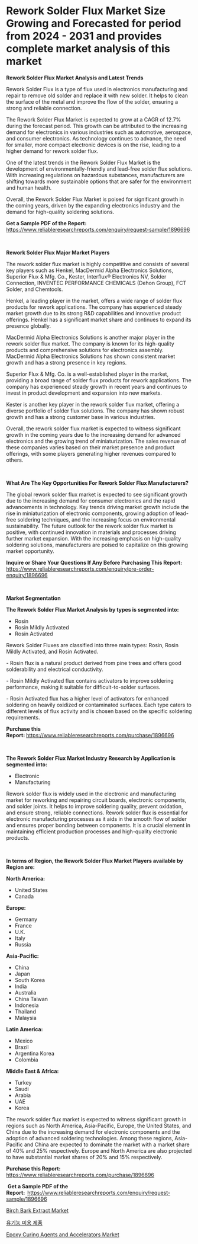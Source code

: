 <p><h1>Rework Solder Flux Market Size Growing and Forecasted for period from 2024 - 2031 and provides complete market analysis of this market</h1></p><p><strong>Rework Solder Flux Market Analysis and Latest Trends</strong></p>
<p><p>Rework Solder Flux is a type of flux used in electronics manufacturing and repair to remove old solder and replace it with new solder. It helps to clean the surface of the metal and improve the flow of the solder, ensuring a strong and reliable connection.</p><p>The Rework Solder Flux Market is expected to grow at a CAGR of 12.7% during the forecast period. This growth can be attributed to the increasing demand for electronics in various industries such as automotive, aerospace, and consumer electronics. As technology continues to advance, the need for smaller, more compact electronic devices is on the rise, leading to a higher demand for rework solder flux.</p><p>One of the latest trends in the Rework Solder Flux Market is the development of environmentally-friendly and lead-free solder flux solutions. With increasing regulations on hazardous substances, manufacturers are shifting towards more sustainable options that are safer for the environment and human health.</p><p>Overall, the Rework Solder Flux Market is poised for significant growth in the coming years, driven by the expanding electronics industry and the demand for high-quality soldering solutions.</p></p>
<p><strong>Get a Sample PDF of the Report:&nbsp;</strong> <a href="https://www.reliableresearchreports.com/enquiry/request-sample/1896696">https://www.reliableresearchreports.com/enquiry/request-sample/1896696</a></p>
<p>&nbsp;</p>
<p><strong>Rework Solder Flux Major Market Players</strong></p>
<p><p>The rework solder flux market is highly competitive and consists of several key players such as Henkel, MacDermid Alpha Electronics Solutions, Superior Flux & Mfg. Co., Kester, Interflux® Electronics NV, Solder Connection, INVENTEC PERFORMANCE CHEMICALS (Dehon Group), FCT Solder, and Chemtools.</p><p>Henkel, a leading player in the market, offers a wide range of solder flux products for rework applications. The company has experienced steady market growth due to its strong R&D capabilities and innovative product offerings. Henkel has a significant market share and continues to expand its presence globally.</p><p>MacDermid Alpha Electronics Solutions is another major player in the rework solder flux market. The company is known for its high-quality products and comprehensive solutions for electronics assembly. MacDermid Alpha Electronics Solutions has shown consistent market growth and has a strong presence in key regions.</p><p>Superior Flux & Mfg. Co. is a well-established player in the market, providing a broad range of solder flux products for rework applications. The company has experienced steady growth in recent years and continues to invest in product development and expansion into new markets.</p><p>Kester is another key player in the rework solder flux market, offering a diverse portfolio of solder flux solutions. The company has shown robust growth and has a strong customer base in various industries.</p><p>Overall, the rework solder flux market is expected to witness significant growth in the coming years due to the increasing demand for advanced electronics and the growing trend of miniaturization. The sales revenue of these companies varies based on their market presence and product offerings, with some players generating higher revenues compared to others.</p></p>
<p>&nbsp;</p>
<p><strong>What Are The Key Opportunities For Rework Solder Flux Manufacturers?</strong></p>
<p><p>The global rework solder flux market is expected to see significant growth due to the increasing demand for consumer electronics and the rapid advancements in technology. Key trends driving market growth include the rise in miniaturization of electronic components, growing adoption of lead-free soldering techniques, and the increasing focus on environmental sustainability. The future outlook for the rework solder flux market is positive, with continued innovation in materials and processes driving further market expansion. With the increasing emphasis on high-quality soldering solutions, manufacturers are poised to capitalize on this growing market opportunity.</p></p>
<p><strong>Inquire or Share Your Questions If Any Before Purchasing This Report:</strong> <a href="https://www.reliableresearchreports.com/enquiry/pre-order-enquiry/1896696">https://www.reliableresearchreports.com/enquiry/pre-order-enquiry/1896696</a></p>
<p>&nbsp;</p>
<p><strong>Market Segmentation</strong></p>
<p><strong>The Rework Solder Flux Market Analysis by types is segmented into:</strong></p>
<p><ul><li>Rosin</li><li>Rosin Mildly Activated</li><li>Rosin Activated</li></ul></p>
<p><p>Rework Solder Fluxes are classified into three main types: Rosin, Rosin Mildly Activated, and Rosin Activated. </p><p>- Rosin flux is a natural product derived from pine trees and offers good solderability and electrical conductivity. </p><p>- Rosin Mildly Activated flux contains activators to improve soldering performance, making it suitable for difficult-to-solder surfaces. </p><p>- Rosin Activated flux has a higher level of activators for enhanced soldering on heavily oxidized or contaminated surfaces. Each type caters to different levels of flux activity and is chosen based on the specific soldering requirements.</p></p>
<p><strong>Purchase this Report:&nbsp;</strong><a href="https://www.reliableresearchreports.com/purchase/1896696">https://www.reliableresearchreports.com/purchase/1896696</a></p>
<p>&nbsp;</p>
<p><strong>The Rework Solder Flux Market Industry Research by Application is segmented into:</strong></p>
<p><ul><li>Electronic</li><li>Manufacturing</li></ul></p>
<p><p>Rework solder flux is widely used in the electronic and manufacturing market for reworking and repairing circuit boards, electronic components, and solder joints. It helps to improve soldering quality, prevent oxidation, and ensure strong, reliable connections. Rework solder flux is essential for electronic manufacturing processes as it aids in the smooth flow of solder and ensures proper bonding between components. It is a crucial element in maintaining efficient production processes and high-quality electronic products.</p></p>
<p>&nbsp;</p>
<p><strong>In terms of Region, the Rework Solder Flux Market Players available by Region are:</strong></p>
<p>
    <p> <strong> North America: </strong>
        <ul>
            <li>United States</li>
            <li>Canada</li>
        </ul>
        </p> 
    <p> <strong> Europe: </strong>
        <ul>
            <li>Germany</li>
            <li>France</li>
            <li>U.K.</li>
            <li>Italy</li>
            <li>Russia</li>
        </ul>
        </p> 
    <p> <strong> Asia-Pacific: </strong>
        <ul>
            <li>China</li>
            <li>Japan</li>
            <li>South Korea</li>
            <li>India</li>
            <li>Australia</li>
            <li>China Taiwan</li>
            <li>Indonesia</li>
            <li>Thailand</li>
            <li>Malaysia</li>
        </ul>
        </p> 
    <p> <strong> Latin America: </strong>
        <ul>
            <li>Mexico</li>
            <li>Brazil</li>
            <li>Argentina Korea</li>
            <li>Colombia</li>
        </ul>
        </p> 
    <p> <strong> Middle East & Africa: </strong>
        <ul>
            <li>Turkey</li>
            <li>Saudi</li>
            <li>Arabia</li>
            <li>UAE</li>
            <li>Korea</li>
        </ul>
    </p>
    </p>
<p><p>The rework solder flux market is expected to witness significant growth in regions such as North America, Asia-Pacific, Europe, the United States, and China due to the increasing demand for electronic components and the adoption of advanced soldering technologies. Among these regions, Asia-Pacific and China are expected to dominate the market with a market share of 40% and 25% respectively. Europe and North America are also projected to have substantial market shares of 20% and 15% respectively.</p></p>
<p><strong>Purchase this Report: </strong><a href="https://www.reliableresearchreports.com/purchase/1896696">https://www.reliableresearchreports.com/purchase/1896696</a></p>
<p>&nbsp;<strong>Get a Sample PDF of the Report:&nbsp;&nbsp;</strong><a href="https://www.reliableresearchreports.com/enquiry/request-sample/1896696">https://www.reliableresearchreports.com/enquiry/request-sample/1896696</a></p>
<p><strong></strong></p>
<p><p><a href="https://github.com/JameTravis/Market-Research-Report-List-4/blob/main/birch-bark-extract-market.md">Birch Bark Extract Market</a></p><p><a href="https://github.com/laholand/Market-Research-Report-List-2/blob/main/4125519193792.md">유기농 미용 제품</a></p><p><a href="https://meowing-lemming-dd3.notion.site/Epoxy-Curing-Agents-and-Accelerators-Market-Research-Report-Unlocks-Analysis-on-the-Market-Financial-56bb152bef0a44508466dbcec232732e">Epoxy Curing Agents and Accelerators Market</a></p></p>